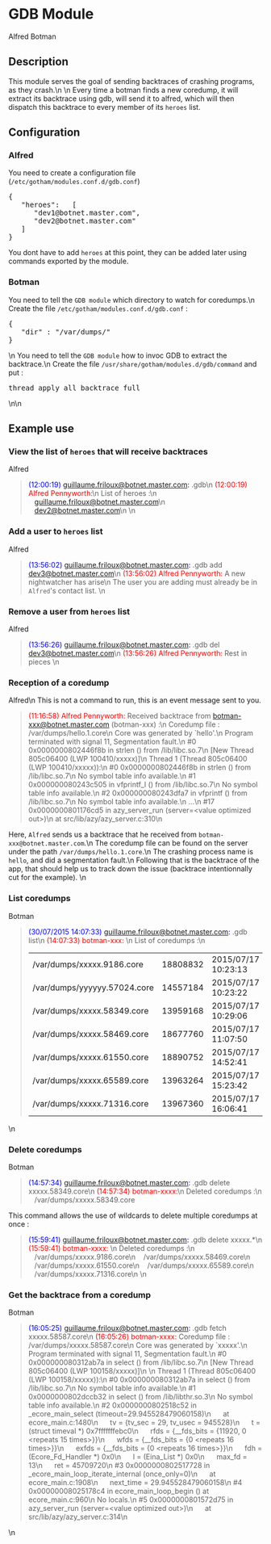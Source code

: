 # GDB Module

<span class="label label-success">Alfred</span> <span class="label label-primary">Botman</span>

## Description

This module serves the goal of sending backtraces of crashing programs, as they crash.\n
\n
Every time a botman finds a new coredump, it will extract its backtrace using gdb,
will send it to alfred, which will then dispatch this backtrace to every member of its `heroes` list.

## Configuration

### Alfred

You need to create a configuration file (`/etc/gotham/modules.conf.d/gdb.conf`)
<pre>
{
   "heroes":   [
      "dev1@botnet.master.com",
      "dev2@botnet.master.com"
   ]
}
</pre>
You dont have to add `heroes` at this point, they can be added later using
commands exported by the module.

### Botman

You need to tell the `GDB module` which directory to watch for coredumps.\n
Create the file `/etc/gotham/modules.conf.d/gdb.conf` :
<pre>
{
   "dir" : "/var/dumps/"
}
</pre>
\n
You need to tell the `GDB module` how to invoc GDB to extract the backtrace.\n
Create the file `/usr/share/gotham/modules.d/gdb/command` and put :
<pre>
thread apply all backtrace full
</pre>
\n\n
## Example use

### View the list of `heroes` that will receive backtraces

<span class="label label-success">Alfred</span>
> <span style="color:blue">(12:00:19) guillaume.friloux@botnet.master.com:</span> .gdb\n
> <span style="color:red">(12:00:19) Alfred Pennyworth:</span>\n
> List of heroes :\n
> &nbsp;&nbsp;&nbsp;guillaume.friloux@botnet.master.com\n
> &nbsp;&nbsp;&nbsp;dev2@botnet.master.com\n
\n

### Add a user to `heroes` list

<span class="label label-success">Alfred</span>
> <span style="color:blue">(13:56:02) guillaume.friloux@botnet.master.com:</span> .gdb add dev3@botnet.master.com\n
> <span style="color:red">(13:56:02) Alfred Pennyworth:</span> A new nightwatcher has arise\n
The user you are adding must already be in `Alfred`'s contact list.
\n

### Remove a user from `heroes` list

<span class="label label-success">Alfred</span>
> <span style="color:blue">(13:56:26) guillaume.friloux@botnet.master.com:</span> .gdb del dev3@botnet.master.com\n
> <span style="color:red">(13:56:26) Alfred Pennyworth:</span> Rest in pieces
\n

### Reception of a coredump

<span class="label label-success">Alfred</span>\n
This is not a command to run, this is an event message sent to you.
> <span style="color:red">(11:16:58) Alfred Pennyworth:</span> Received backtrace from botman-xxx@botnet.master.com (botman-xxx) :\n
> Coredump file : /var/dumps/hello.1.core\n
> Core was generated by `hello'.\n
> Program terminated with signal 11, Segmentation fault.\n
> #0  0x0000000802446f8b in strlen () from /lib/libc.so.7\n
> [New Thread 805c06400 (LWP 100410/xxxxx)]\n
> Thread 1 (Thread 805c06400 (LWP 100410/xxxxx)):\n
> #0  0x0000000802446f8b in strlen () from /lib/libc.so.7\n
> No symbol table info available.\n
> #1  0x000000080243c505 in vfprintf_l () from /lib/libc.so.7\n
> No symbol table info available.\n
> #2  0x000000080243dfa7 in vfprintf () from /lib/libc.so.7\n
> No symbol table info available.\n
> ...\n
> #17 0x0000000801176cd5 in azy_server_run (server=&lt;value optimized out&gt;)\n
>     at src/lib/azy/azy_server.c:310\n

Here, `Alfred` sends us a backtrace that he received from `botman-xxx@botnet.master.com`.\n
The coredump file can be found on the server under the path `/var/dumps/hello.1.core`.\n
The crashing process name is `hello`, and did a segmentation fault.\n
Following that is the backtrace of the app, that should help us to track down the issue
(backtrace intentionnally cut for the example).
\n

### List coredumps

<span class="label label-primary">Botman</span>
> <span style="color:blue">(30/07/2015 14:07:33) guillaume.friloux@botnet.master.com:</span> .gdb list\n
> <span style="color:red">(14:07:33) botman-xxx:</span> \n
> List of coredumps :\n
> <table bordel=0 width=80%>
> <tr><td>/var/dumps/xxxxx.9186.core</td><td>18808832</td><td>2015/07/17 10:23:13</td></tr>
> <tr><td>/var/dumps/yyyyyy.57024.core</td><td>14557184</td><td>2015/07/17 10:23:22</td></tr>
> <tr><td>/var/dumps/xxxxx.58349.core</td><td>13959168</td><td>2015/07/17 10:29:06</td></tr>
> <tr><td>/var/dumps/xxxxx.58469.core</td><td>18677760</td><td>2015/07/17 11:07:50</td></tr>
> <tr><td>/var/dumps/xxxxx.61550.core</td><td>18890752</td><td>2015/07/17 14:52:41</td></tr>
> <tr><td>/var/dumps/xxxxx.65589.core</td><td>13963264</td><td>2015/07/17 15:23:42</td></tr>
> <tr><td>/var/dumps/xxxxx.71316.core</td><td>13967360</td><td>2015/07/17 16:06:41</td></tr>
> </table>
\n

### Delete coredumps

<span class="label label-primary">Botman</span>
> <span style="color:blue">(14:57:34) guillaume.friloux@botnet.master.com:</span> .gdb delete xxxxx.58349.core\n
> <span style="color:red">(14:57:34) botman-xxxx:</span>\n
> Deleted coredumps :\n
> &nbsp;&nbsp;&nbsp;/var/dumps/xxxxx.58349.core

This command allows the use of wildcards to delete multiple coredumps at once :
> <span style="color:blue">(15:59:41) guillaume.friloux@botnet.master.com:</span> .gdb delete xxxxx.*\n
> <span style="color:red">(15:59:41) botman-xxxx: </span>\n
> Deleted coredumps :\n
> &nbsp;&nbsp;&nbsp;/var/dumps/xxxxx.9186.core\n
> &nbsp;&nbsp;&nbsp;/var/dumps/xxxxx.58469.core\n
> &nbsp;&nbsp;&nbsp;/var/dumps/xxxxx.61550.core\n
> &nbsp;&nbsp;&nbsp;/var/dumps/xxxxx.65589.core\n
> &nbsp;&nbsp;&nbsp;/var/dumps/xxxxx.71316.core\n
\n

### Get the backtrace from a coredump

<span class="label label-primary">Botman</span>
> <span style="color:blue">(16:05:25) guillaume.friloux@botnet.master.com:</span> .gdb fetch xxxxx.58587.core\n
> <span style="color:red">(16:05:26) botman-xxxx:</span> Coredump file : /var/dumps/xxxxx.58587.core\n
> Core was generated by `xxxxx'.\n
> Program terminated with signal 11, Segmentation fault.\n
> #0  0x000000080312ab7a in select () from /lib/libc.so.7\n
> [New Thread 805c06400 (LWP 100158/xxxxx)]\n
> \n
> Thread 1 (Thread 805c06400 (LWP 100158/xxxxx)):\n
> #0  0x000000080312ab7a in select () from /lib/libc.so.7\n
> No symbol table info available.\n
> #1  0x0000000802dccb32 in select () from /lib/libthr.so.3\n
> No symbol table info available.\n
> #2  0x0000000802518c52 in _ecore_main_select (timeout=29.945528479060158)\n
> &nbsp;&nbsp;&nbsp;&nbsp;&nbsp;at ecore_main.c:1480\n
> &nbsp;&nbsp;&nbsp;&nbsp;&nbsp;tv = {tv_sec = 29, tv_usec = 945528}\n
> &nbsp;&nbsp;&nbsp;&nbsp;&nbsp;t = (struct timeval *) 0x7fffffffebc0\n
> &nbsp;&nbsp;&nbsp;&nbsp;&nbsp;rfds = {__fds_bits = {11920, 0 <repeats 15 times>}}\n
> &nbsp;&nbsp;&nbsp;&nbsp;&nbsp;wfds = {__fds_bits = {0 <repeats 16 times>}}\n
> &nbsp;&nbsp;&nbsp;&nbsp;&nbsp;exfds = {__fds_bits = {0 <repeats 16 times>}}\n
> &nbsp;&nbsp;&nbsp;&nbsp;&nbsp;fdh = (Ecore_Fd_Handler *) 0x0\n
> &nbsp;&nbsp;&nbsp;&nbsp;&nbsp;l = (Eina_List *) 0x0\n
> &nbsp;&nbsp;&nbsp;&nbsp;&nbsp;max_fd = 13\n
> &nbsp;&nbsp;&nbsp;&nbsp;&nbsp;ret = 45709720\n
> #3  0x0000000802517728 in _ecore_main_loop_iterate_internal (once_only=0)\n
> &nbsp;&nbsp;&nbsp;&nbsp;&nbsp;at ecore_main.c:1908\n
> &nbsp;&nbsp;&nbsp;&nbsp;&nbsp;next_time = 29.945528479060158\n
> #4  0x00000008025178c4 in ecore_main_loop_begin () at ecore_main.c:960\n
> No locals.\n
> #5  0x0000000801572d75 in azy_server_run (server=&lt;value optimized out&gt;)\n
> &nbsp;&nbsp;&nbsp;&nbsp;&nbsp;at src/lib/azy/azy_server.c:314\n

\n
